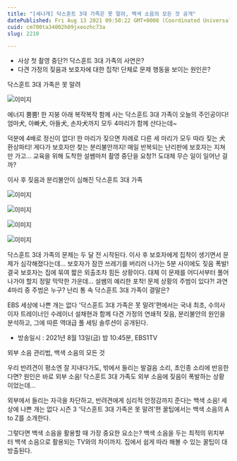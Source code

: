 ```yaml
---
title: "[세나개] 닥스훈트 3대 가족은 못 말려, 백색 소음의 모든 것 공개"
datePublished: Fri Aug 13 2021 09:50:22 GMT+0000 (Coordinated Universal Time)
cuid: cm700ta34002h09jxeozhc73a
slug: 2210

---
```



- 사상 첫 촬영 중단?! 닥스훈트 3대 가족의 사연은?
- 다견 가정의 짖음과 보호자에 대한 집착! 단체로 문제 행동을 보이는 원인은?

닥스훈트 3대 가족은 못 말려

![이미지](https://cdn.hashnode.com/res/hashnode/image/upload/v1739250444405/3332f021-2e8c-4204-ac8b-a4f553feb080.jpeg)

에너지 뿜뿜! 한 지붕 아래 복작복작 함께 사는 닥스훈트 3대 가족이 오늘의 주인공이다! 엄마犬, 아빠犬, 아들犬, 손자犬까지 모두 4마리가 함께 산다는데~

덕분에 4배로 정신이 없다! 한 마리가 짖으면 차례로 다른 세 마리가 모두 따라 짖는 犬 환상파티! 게다가 보호자만 찾는 분리불안까지! 매일 반복되는 난리판에 보호자는 지쳐만 가고... 교육을 위해 도착한 설쌤마저 촬영 중단을 요청?! 도대체 무슨 일이 일어난 걸까?

이사 후 짖음과 분리불안이 심해진 닥스훈트 3대 가족

![이미지](https://cdn.hashnode.com/res/hashnode/image/upload/v1739250445848/00012cf3-dccc-4fa0-967b-346a181a3daa.jpeg)

![이미지](https://cdn.hashnode.com/res/hashnode/image/upload/v1739250447666/631de100-3bc7-4585-8d13-c205d7f2f94a.jpeg)

![이미지](https://cdn.hashnode.com/res/hashnode/image/upload/v1739250449558/5ee7f744-b1dd-469f-86bd-142331b644cd.jpeg)

![이미지](https://cdn.hashnode.com/res/hashnode/image/upload/v1739250451408/bb8ae8ef-7bb8-436d-9ba9-70853da8ca51.jpeg)

닥스훈트 3대 가족의 문제는 두 달 전 시작된다. 이사 후 보호자에게 집착이 생기면서 문제가 심각해졌다는데... 보호자가 잠깐 쓰레기를 버리러 나가는 5분 사이에도 짖음 폭발! 결국 보호자는 집에 묶여 짧은 외출조차 힘든 상황이다. 대체 이 문제를 어디서부터 풀어나가야 할지 정말 막막한 가운데... 설쌤의 예리한 포착! 문제 상황의 주범이 있다?! 과연 4마리 중 주범은 누구? 난리 통 속 닥스훈트 3대 가족이 결말은?

EBS 세상에 나쁜 개는 없다 '닥스훈트 3대 가족은 못 말려'편에서는 국내 최초, 수의사이자 트레이너인 수레이너 설채현과 함께 다견 가정의 연쇄적 짖음, 분리불안의 원인을 분석하고, 그에 따른 역대급 풀 세팅 솔루션이 공개된다.

* 방송일시 : 2021년 8월 13일(금) 밤 10:45분, EBS1TV

외부 소음 관리법, 백색 소음의 모든 것

우리 반려견이 평소엔 잘 지내다가도, 밖에서 들리는 발걸음 소리, 초인종 소리에 반응한다면? 원인은 바로 외부 소음! 닥스훈트 3대 가족도 외부 소음에 짖음이 폭발하는 상황이었는데...

외부에서 들리는 자극을 차단하고, 반려견에게 심리적 안정감까지 준다는 백색 소음! 세상에 나쁜 개는 없다 시즌 3 '닥스훈트 3대 가족은 못 말려'편 꿀팁에서는 백색 소음의 A to Z를 소개한다.

그렇다면 백색 소음을 활용할 때 가장 중요한 요소는? 백색 소음을 두는 최적의 위치부터 백색 소음으로 활용되는 TV와의 차이까지. 집에서 쉽게 따라 해볼 수 있는 꿀팁이 대방출된다.